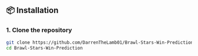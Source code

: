 ## 📦 Installation

### 1. Clone the repository

```bash
git clone https://github.com/DarrenTheLamb01/Brawl-Stars-Win-Prediction.git
cd Brawl-Stars-Win-Prediction


